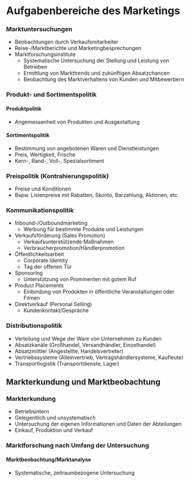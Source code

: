 # Aufgabenbereiche des Marketings

### Marktuntersuchungen
- Beobachtungen durch Verkaufsmitarbeiter
- Reise-/Marktberichte und Marketingbesprechungen
- Marktforschungsinstitute
  - Systematische Untersuchung der Stellung und Leistung von Betrieben
  - Ermittlung von Markttrends und zukünftigen Absatzchancen
  - Beobachtung des Marktverhaltens von Kunden und Mitbewerbern

### Produkt- und Sortimentspolitik

#### Produktpolitik
- Angemessenheit von Produkten und Ausgestaltung

#### Sortimentspolitik
- Bestimmung von angebotenen Waren und Dienstleistungen
- Preis, Wertigkeit, Frische
- Kern-, Rand-, Voll-, Spezialsortiment

### Preispolitik (Kontrahierungspolitik)
- Preise und Konditionen
- Bspw. Listenpreise mit Rabatten, Skonto, Barzahlung, Aktionen, etc

### Kommunikationspolitik
- Inbound-/Outboundmarketing
  - Werbung für bestimmte Produkte und Leistungen
- Verkaufsförderung (Sales Promotion)
  - Verkaufsunterstützende Maßnahmen
  - Verbraucherpromotion/Händlerpromotion
- Öffentlichkeitsarbeit
  - Corporate Identity
  - Tag der offenen Tür
- Sponsoring
  - Unterstützung von Prominenten mit gutem Ruf
- Product Placements
  - Einbindung von Produkten in öffentliche Veranstaltungen oder Filmen
- Direktverkauf (Personal Selling)
  - Kundenkontakt/Gespräche

### Distributionspolitik
- Verteilung und Wege der Ware von Unternehmen zu Kunden
- Absatzkanäle (Großhandel, Versandhändler, Einzelhandel)
- Absatzmittler (Angestellte, Handelsvertreter)
- Vertriebssysteme (Alleinvertrieb, Vertragshändlersysteme, Kaufleute)
- Transportlogistik (Transportdienste, Lager)


## Markterkundung und Marktbeobachtung

### Markterkundung
- Betriebsintern
- Gelegentlich und unsystematisch
- Untersuchung der eigenen Informationen und Daten der Abteilungen
- Einkauf, Produktion und Verkauf

### Marktforschung nach Umfang der Untersuchung

#### Marktbeobachtung/Marktanalyse
- Systematische, zeitraumbezogene Untersuchung
